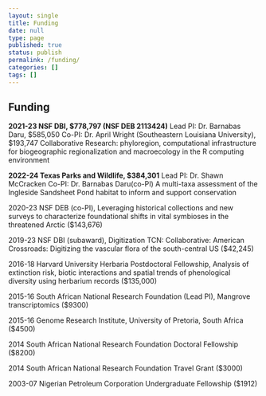 ```yaml
---
layout: single
title: Funding
date: null
type: page
published: true
status: publish
permalink: /funding/
categories: []
tags: []
---
```

## Funding

**2021-23 NSF DBI, $778,797 (NSF DEB 2113424)**
Lead PI: Dr. Barnabas Daru, $585,050
Co-PI: Dr. April Wright (Southeastern Louisiana University), $193,747
Collaborative Research: phyloregion, computational infrastructure for biogeographic regionalization and macroecology in the R computing environment

**2022-24 Texas Parks and Wildlife, $384,301**
Lead PI: Dr. Shawn McCracken
Co-PI: Dr. Barnabas Daru(co-PI)
A multi-taxa assessment of the Ingleside Sandsheet Pond habitat to inform and support conservation

2020-23 NSF DEB (co-PI), Leveraging historical collections and new surveys to characterize foundational shifts in vital symbioses in the threatened Arctic ($143,676)

2019-23 NSF DBI (subaward), Digitization TCN: Collaborative: American Crossroads: Digitizing the vascular flora of the south-central US ($42,245)

2016-18 Harvard University Herbaria Postdoctoral Fellowship, Analysis of extinction risk, biotic interactions and spatial trends of phenological diversity using herbarium records ($135,000)

2015-16 South African National Research Foundation (Lead PI), Mangrove transcriptomics ($9300)

2015-16 Genome Research Institute, University of Pretoria, South Africa ($4500)

2014 South African National Research Foundation Doctoral Fellowship ($8200)

2014 South African National Research Foundation Travel Grant ($3000)

2003-07 Nigerian Petroleum Corporation Undergraduate Fellowship ($1912)
